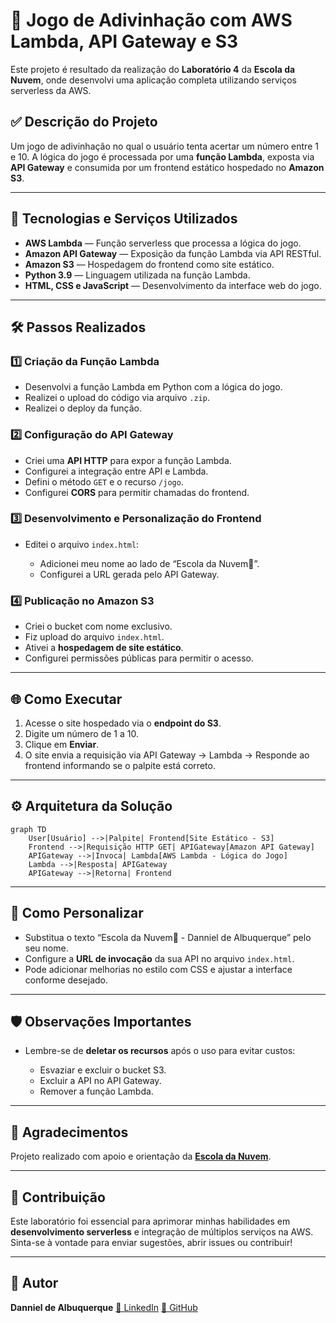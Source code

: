 # 🎯 Jogo de Adivinhação com AWS Lambda, API Gateway e S3

Este projeto é resultado da realização do **Laboratório 4** da **Escola da Nuvem**, onde desenvolvi uma aplicação completa utilizando serviços serverless da AWS.

## ✅ Descrição do Projeto

Um jogo de adivinhação no qual o usuário tenta acertar um número entre 1 e 10. A lógica do jogo é processada por uma **função Lambda**, exposta via **API Gateway** e consumida por um frontend estático hospedado no **Amazon S3**.

---

## 🚀 Tecnologias e Serviços Utilizados

* **AWS Lambda** — Função serverless que processa a lógica do jogo.
* **Amazon API Gateway** — Exposição da função Lambda via API RESTful.
* **Amazon S3** — Hospedagem do frontend como site estático.
* **Python 3.9** — Linguagem utilizada na função Lambda.
* **HTML, CSS e JavaScript** — Desenvolvimento da interface web do jogo.

---

## 🛠️ Passos Realizados

### 1️⃣ Criação da Função Lambda

* Desenvolvi a função Lambda em Python com a lógica do jogo.
* Realizei o upload do código via arquivo `.zip`.
* Realizei o deploy da função.

### 2️⃣ Configuração do API Gateway

* Criei uma **API HTTP** para expor a função Lambda.
* Configurei a integração entre API e Lambda.
* Defini o método `GET` e o recurso `/jogo`.
* Configurei **CORS** para permitir chamadas do frontend.

### 3️⃣ Desenvolvimento e Personalização do Frontend

* Editei o arquivo `index.html`:

  * Adicionei meu nome ao lado de “Escola da Nuvem💙”.
  * Configurei a URL gerada pelo API Gateway.

### 4️⃣ Publicação no Amazon S3

* Criei o bucket com nome exclusivo.
* Fiz upload do arquivo `index.html`.
* Ativei a **hospedagem de site estático**.
* Configurei permissões públicas para permitir o acesso.

---

## 🌐 Como Executar

1. Acesse o site hospedado via o **endpoint do S3**.
2. Digite um número de 1 a 10.
3. Clique em **Enviar**.
4. O site envia a requisição via API Gateway → Lambda → Responde ao frontend informando se o palpite está correto.

---

## ⚙️ Arquitetura da Solução

```mermaid
graph TD
    User[Usuário] -->|Palpite| Frontend[Site Estático - S3]
    Frontend -->|Requisição HTTP GET| APIGateway[Amazon API Gateway]
    APIGateway -->|Invoca| Lambda[AWS Lambda - Lógica do Jogo]
    Lambda -->|Resposta| APIGateway
    APIGateway -->|Retorna| Frontend
```

---

## 📝 Como Personalizar

* Substitua o texto “Escola da Nuvem💙 - Danniel de Albuquerque” pelo seu nome.
* Configure a **URL de invocação** da sua API no arquivo `index.html`.
* Pode adicionar melhorias no estilo com CSS e ajustar a interface conforme desejado.

---

## 🛡️ Observações Importantes

* Lembre-se de **deletar os recursos** após o uso para evitar custos:

  * Esvaziar e excluir o bucket S3.
  * Excluir a API no API Gateway.
  * Remover a função Lambda.

---

## 🙌 Agradecimentos

Projeto realizado com apoio e orientação da **[Escola da Nuvem](https://escoladanuvem.org/)**.

---

## 📣 Contribuição

Este laboratório foi essencial para aprimorar minhas habilidades em **desenvolvimento serverless** e integração de múltiplos serviços na AWS.
Sinta-se à vontade para enviar sugestões, abrir issues ou contribuir!

---

## 🚀 Autor

**Danniel de Albuquerque**
[🔗 LinkedIn]([https://www.linkedin.com/in/seu-perfil](https://www.linkedin.com/in/danniel-de-albuquerque/))
[🔗 GitHub](https://github.com/Danniel30)
